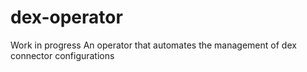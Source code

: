 # dex-operator

Work in progress
An operator that automates the management of dex connector configurations

